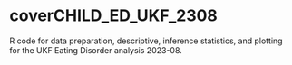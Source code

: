 # coverCHILD_ED_UKF_2308
R code for data preparation, descriptive, inference statistics, and plotting for the UKF Eating Disorder analysis 2023-08.
